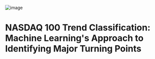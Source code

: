 ![image](https://github.com/ZombieSwan/Capstone-3/assets/128863293/dc08a28e-2ea0-4327-a7d8-2087904b2706)




# NASDAQ 100 Trend Classification: Machine Learning's Approach to Identifying Major Turning Points


